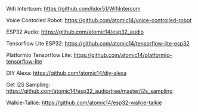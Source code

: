 Wifi Intertcom:
https://github.com/lidor51/WifiIntercom

Voice Contorled Robot:
https://github.com/atomic14/voice-controlled-robot

ESP32 Audio:
https://github.com/atomic14/esp32_audio

Tensorflow Lite ESP32:
https://github.com/atomic14/tensorflow-lite-esp32

Platformio Tensorflow Lite:
https://github.com/atomic14/platformio-tensorflow-lite

DIY Alexa:
https://github.com/atomic14/diy-alexa

Get I2S Sampling:
https://github.com/atomic14/esp32_audio/tree/master/i2s_sampling

Walkie-Talkie:
https://github.com/atomic14/esp32-walkie-talkie
